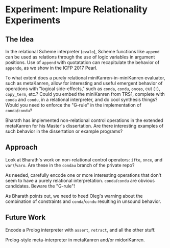 # Experiment: Impure Relationality Experiments

## The Idea

In the relational Scheme interpreter (`evalo`), Scheme functions like `append` can be used as relations through the use of logic variables in argument positions.  Use of `append` with quotatation can recapitulate the behavior of `appendo`, as we show in the ICFP 2017 Pearl.

To what extent does a purely relational miniKanren-in-miniKanren evaluator, such as metaKanren, allow for interesting and useful emergent behavior of operations with "logical side-effects," such as `conda`, `condu`, `onceo`, cut (`!`), `copy_term`, etc.?  Could you embed the miniKanren from TRS1, complete with `conda` and `condu`, in a relational interpreter, and do cool synthesis things?  Would you need to enforce the "G-rule" in the implementation of `conda`/`condu`?

Bharath has implemented non-relational control operations in the extended metaKanren for his Master's dissertation.  Are there interesting examples of such behavior in the dissertation or example programs?

## Approach

Look at Bharath's work on non-relational control operators: `ifte`, `once`, and `var?`/`varo`.  Are these in the `condau` branch of the private repo?

As needed, carefully encode one or more interesting operations that don't seem to have a purely relational interpretation.  `conda`/`condu` are obvious candidates.  Beware the "G-rule"!

As Bharath points out, we need to heed Oleg's warning about the combination of constraints and `conda`/`condu` resulting in unsound behavior.

## Future Work

Encode a Prolog interpreter with `assert`, `retract`, and all the other stuff.

Prolog-style meta-interpreter in metaKanren and/or midoriKanren.